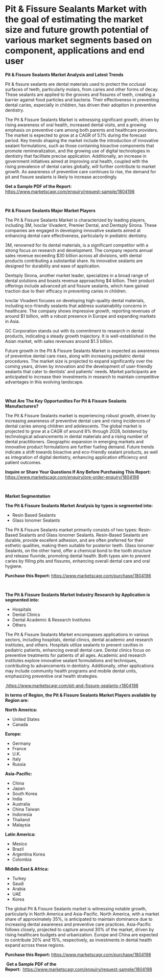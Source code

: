 <p><h1>Pit & Fissure Sealants Market with the goal of estimating the market size and future growth potential of various market segments based on component, applications and end user</h1></p><p><strong>Pit & Fissure Sealants Market Analysis and Latest Trends</strong></p>
<p><p>Pit & fissure sealants are dental materials used to protect the occlusal surfaces of teeth, particularly molars, from caries and other forms of decay. These sealants are applied to the grooves and fissures of teeth, creating a barrier against food particles and bacteria. Their effectiveness in preventing dental caries, especially in children, has driven their adoption in preventive dentistry.</p><p>The Pit & Fissure Sealants Market is witnessing significant growth, driven by rising awareness of oral health, increased dental visits, and a growing emphasis on preventive care among both parents and healthcare providers. The market is expected to grow at a CAGR of 5.1% during the forecast period. Key trends shaping the market include the introduction of innovative sealant formulations, such as those containing bioactive components that promote remineralization, and the growing use of digital technologies in dentistry that facilitate precise application. Additionally, an increase in government initiatives aimed at improving oral health, coupled with the rising prevalence of dental caries globally, will further contribute to market growth. As awareness of preventive care continues to rise, the demand for pit and fissure sealants is likely to increase accordingly.</p></p>
<p><strong>Get a Sample PDF of the Report:&nbsp;</strong> <a href="https://www.marketscagr.com/enquiry/request-sample/1804198?utm_campaign=2935&utm_medium=2&utm_source=Github&utm_content=ia&utm_term=13042025&utm_id=pit-fissure-sealants">https://www.marketscagr.com/enquiry/request-sample/1804198</a></p>
<p>&nbsp;</p>
<p><strong>Pit & Fissure Sealants Major Market Players</strong></p>
<p><p>The Pit & Fissure Sealants Market is characterized by leading players, including 3M, Ivoclar Vivadent, Premier Dental, and Dentsply Sirona. These companies are engaged in developing innovative sealants aimed at enhancing dental care effectiveness, particularly in pediatric dentistry. </p><p>3M, renowned for its dental materials, is a significant competitor with a strong focus on research and development. The company reports annual sales revenue exceeding $30 billion across all divisions, with dental products contributing a substantial share. Its innovative sealants are designed for durability and ease of application.</p><p>Dentsply Sirona, another market leader, specializes in a broad range of dental solutions and boasts revenue approaching $4 billion. Their product offerings include advanced pit and fissure sealants, which have gained traction due to their efficacy in preventing caries in children.</p><p>Ivoclar Vivadent focuses on developing high-quality dental materials, including eco-friendly sealants that address sustainability concerns in healthcare. The company shows impressive growth, reporting revenues of around $1 billion, with a robust presence in Europe and expanding markets in Asia.</p><p>GC Corporation stands out with its commitment to research in dental products, indicating a steady growth trajectory. It is well-established in the Asian market, with sales revenues around $1.3 billion.</p><p>Future growth in the Pit & Fissure Sealants Market is expected as awareness of preventive dental care rises, along with increasing pediatric dental procedures. The market size is projected to expand significantly over the coming years, driven by innovation and the development of user-friendly sealants that cater to dentists' and patients' needs. Market participants are anticipated to increase their investments in research to maintain competitive advantages in this evolving landscape.</p></p>
<p>&nbsp;</p>
<p><strong>What Are The Key Opportunities For Pit & Fissure Sealants Manufacturers?</strong></p>
<p><p>The Pit & Fissure Sealants market is experiencing robust growth, driven by increasing awareness of preventive dental care and rising incidences of dental caries among children and adolescents. The global market is projected to grow at a CAGR of around 8% through 2028, bolstered by technological advancements in dental materials and a rising number of dental practitioners. Geographic expansion in emerging markets and innovative product formulations are further fueling demand. Future trends indicate a shift towards bioactive and eco-friendly sealant products, as well as integration of digital dentistry, enhancing application efficiency and patient outcomes.</p></p>
<p><strong>Inquire or Share Your Questions If Any Before Purchasing This Report:</strong> <a href="https://www.marketscagr.com/enquiry/pre-order-enquiry/1804198?utm_campaign=2935&utm_medium=2&utm_source=Github&utm_content=ia&utm_term=13042025&utm_id=pit-fissure-sealants">https://www.marketscagr.com/enquiry/pre-order-enquiry/1804198</a></p>
<p>&nbsp;</p>
<p><strong>Market Segmentation</strong></p>
<p><strong>The Pit & Fissure Sealants Market Analysis by types is segmented into:</strong></p>
<p><ul><li>Resin Based Sealants</li><li>Glass Ionomer Sealants</li></ul></p>
<p><p>The Pit & Fissure Sealants market primarily consists of two types: Resin-Based Sealants and Glass Ionomer Sealants. Resin-Based Sealants are durable, provide excellent adhesion, and are often preferred for their esthetic qualities, making them suitable for posterior teeth. Glass Ionomer Sealants, on the other hand, offer a chemical bond to the tooth structure and release fluoride, promoting dental health. Both types aim to prevent caries by filling pits and fissures, enhancing overall dental care and oral hygiene.</p></p>
<p><strong>Purchase this Report:&nbsp;</strong><a href="https://www.marketscagr.com/purchase/1804198?utm_campaign=2935&utm_medium=2&utm_source=Github&utm_content=ia&utm_term=13042025&utm_id=pit-fissure-sealants">https://www.marketscagr.com/purchase/1804198</a></p>
<p>&nbsp;</p>
<p><strong>The Pit & Fissure Sealants Market Industry Research by Application is segmented into:</strong></p>
<p><ul><li>Hospitals</li><li>Dental Clinics</li><li>Dental Academic & Research Institutes</li><li>Others</li></ul></p>
<p><p>The Pit & Fissure Sealants Market encompasses applications in various sectors, including hospitals, dental clinics, dental academic and research institutes, and others. Hospitals utilize sealants to prevent cavities in pediatric patients, enhancing overall dental care. Dental clinics focus on preventive treatments for patients of all ages. Academic and research institutes explore innovative sealant formulations and techniques, contributing to advancements in dentistry. Additionally, other applications may include community health programs and mobile dental units, emphasizing preventive oral health strategies.</p></p>
<p><a href="https://www.marketscagr.com/pit-and-fissure-sealants-r1804198?utm_campaign=2935&utm_medium=2&utm_source=Github&utm_content=ia&utm_term=13042025&utm_id=pit-fissure-sealants">&nbsp;https://www.marketscagr.com/pit-and-fissure-sealants-r1804198</a></p>
<p><strong>In terms of Region, the Pit & Fissure Sealants Market Players available by Region are:</strong></p>
<p>
    <p> <strong> North America: </strong>
        <ul>
            <li>United States</li>
            <li>Canada</li>
        </ul>
        </p> 
    <p> <strong> Europe: </strong>
        <ul>
            <li>Germany</li>
            <li>France</li>
            <li>U.K.</li>
            <li>Italy</li>
            <li>Russia</li>
        </ul>
        </p> 
    <p> <strong> Asia-Pacific: </strong>
        <ul>
            <li>China</li>
            <li>Japan</li>
            <li>South Korea</li>
            <li>India</li>
            <li>Australia</li>
            <li>China Taiwan</li>
            <li>Indonesia</li>
            <li>Thailand</li>
            <li>Malaysia</li>
        </ul>
        </p> 
    <p> <strong> Latin America: </strong>
        <ul>
            <li>Mexico</li>
            <li>Brazil</li>
            <li>Argentina Korea</li>
            <li>Colombia</li>
        </ul>
        </p> 
    <p> <strong> Middle East & Africa: </strong>
        <ul>
            <li>Turkey</li>
            <li>Saudi</li>
            <li>Arabia</li>
            <li>UAE</li>
            <li>Korea</li>
        </ul>
    </p>
    </p>
<p><p>The global Pit & Fissure Sealants market is witnessing notable growth, particularly in North America and Asia-Pacific. North America, with a market share of approximately 35%, is anticipated to maintain dominance due to increasing dental awareness and preventive care practices. Asia-Pacific follows closely, projected to capture around 30% of the market, driven by rising healthcare budgets and urbanization. Europe and China are expected to contribute 20% and 15%, respectively, as investments in dental health expand across these regions.</p></p>
<p><strong>Purchase this Report: </strong><a href="https://www.marketscagr.com/purchase/1804198?utm_campaign=2935&utm_medium=2&utm_source=Github&utm_content=ia&utm_term=13042025&utm_id=pit-fissure-sealants">https://www.marketscagr.com/purchase/1804198</a></p>
<p>&nbsp;<strong>Get a Sample PDF of the Report:&nbsp;&nbsp;</strong><a href="https://www.marketscagr.com/enquiry/request-sample/1804198?utm_campaign=2935&utm_medium=2&utm_source=Github&utm_content=ia&utm_term=13042025&utm_id=pit-fissure-sealants">https://www.marketscagr.com/enquiry/request-sample/1804198</a></p>
<p><strong></strong></p>
<p><p></p><p></p><p></p></p>